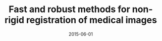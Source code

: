 ---
title: "Fast and robust methods for non-rigid registration of medical images"
collection: publications
permalink: 
excerpt: 'Ph.D. Thesis'
date: 2015-06-01
venue: 'Imperial College London Library'
paperurl: https://spiral.imperial.ac.uk/handle/10044/1/25579
citation: '<b>Pszczolkowski, S.</b>, 2014. &quot;Fast and robust methods for non-rigid registration of medical images&quot; (Doctoral dissertation, Imperial College London, UK)'
---